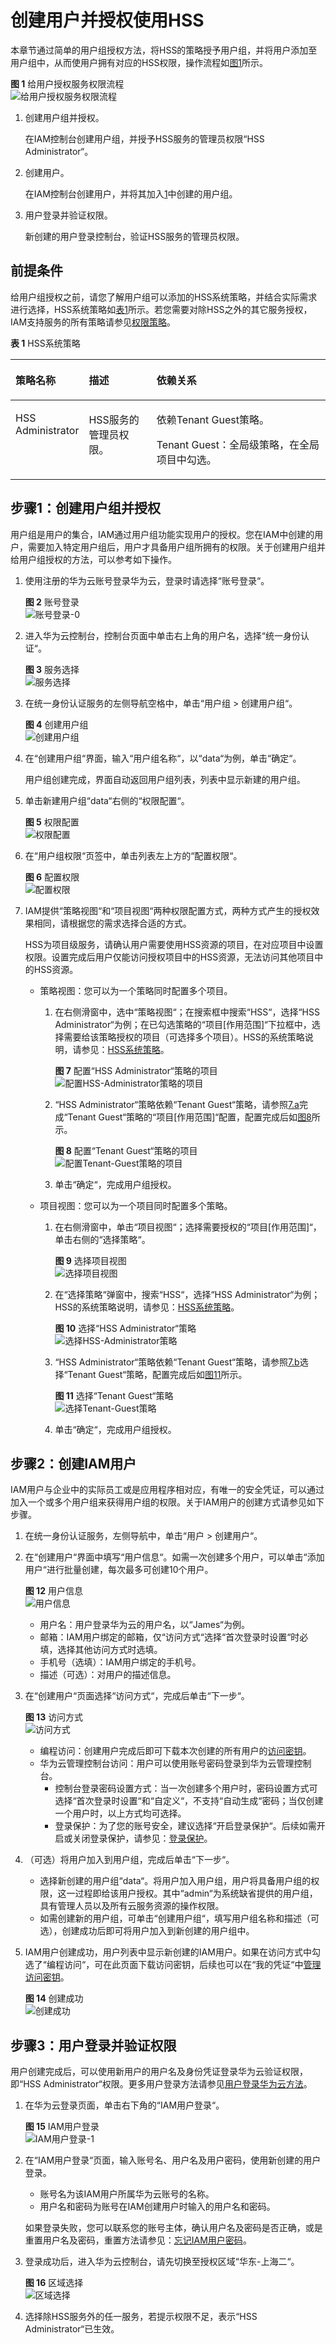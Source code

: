 # 创建用户并授权使用HSS<a name="hss_01_0133"></a>

本章节通过简单的用户组授权方法，将HSS的策略授予用户组，并将用户添加至用户组中，从而使用户拥有对应的HSS权限，操作流程如[图1](#fig392404973213)所示。

**图 1**  给用户授权服务权限流程<a name="fig392404973213"></a>  
![](figures/给用户授权服务权限流程.png "给用户授权服务权限流程")

1.  <a name="li8135822590"></a>创建用户组并授权。

    在IAM控制台创建用户组，并授予HSS服务的管理员权限“HSS Administrator“。

2.  创建用户。

    在IAM控制台创建用户，并将其加入[1](#li8135822590)中创建的用户组。

3.  用户登录并验证权限。

    新创建的用户登录控制台，验证HSS服务的管理员权限。


## 前提条件<a name="section5211203911259"></a>

给用户组授权之前，请您了解用户组可以添加的HSS系统策略，并结合实际需求进行选择，HSS系统策略如[表1](#table189514141515)所示。若您需要对除HSS之外的其它服务授权，IAM支持服务的所有策略请参见[权限策略](https://support.huaweicloud.com/usermanual-permissions/zh-cn_topic_0063498930.html)。

**表 1**  HSS系统策略

<a name="table189514141515"></a>
<table><thead align="left"><tr id="zh-cn_topic_0187145412_row1346222921318"><th class="cellrowborder" valign="top" width="17.36826317368263%" id="mcps1.2.4.1.1"><p id="zh-cn_topic_0187145412_p246217292138"><a name="zh-cn_topic_0187145412_p246217292138"></a><a name="zh-cn_topic_0187145412_p246217292138"></a>策略名称</p>
</th>
<th class="cellrowborder" valign="top" width="22.847715228477153%" id="mcps1.2.4.1.2"><p id="zh-cn_topic_0187145412_p146292918139"><a name="zh-cn_topic_0187145412_p146292918139"></a><a name="zh-cn_topic_0187145412_p146292918139"></a>描述</p>
</th>
<th class="cellrowborder" valign="top" width="59.78402159784022%" id="mcps1.2.4.1.3"><p id="zh-cn_topic_0187145412_p446218291138"><a name="zh-cn_topic_0187145412_p446218291138"></a><a name="zh-cn_topic_0187145412_p446218291138"></a>依赖关系</p>
</th>
</tr>
</thead>
<tbody><tr id="zh-cn_topic_0187145412_row1462142915137"><td class="cellrowborder" valign="top" width="17.36826317368263%" headers="mcps1.2.4.1.1 "><p id="zh-cn_topic_0187145412_p25241140125910"><a name="zh-cn_topic_0187145412_p25241140125910"></a><a name="zh-cn_topic_0187145412_p25241140125910"></a>HSS Administrator</p>
</td>
<td class="cellrowborder" valign="top" width="22.847715228477153%" headers="mcps1.2.4.1.2 "><p id="zh-cn_topic_0187145412_p0462172991319"><a name="zh-cn_topic_0187145412_p0462172991319"></a><a name="zh-cn_topic_0187145412_p0462172991319"></a>HSS服务的管理员权限。</p>
</td>
<td class="cellrowborder" valign="top" width="59.78402159784022%" headers="mcps1.2.4.1.3 "><p id="zh-cn_topic_0187145412_p143741592512"><a name="zh-cn_topic_0187145412_p143741592512"></a><a name="zh-cn_topic_0187145412_p143741592512"></a>依赖Tenant Guest策略。</p>
<p id="zh-cn_topic_0187145412_p162661927105016"><a name="zh-cn_topic_0187145412_p162661927105016"></a><a name="zh-cn_topic_0187145412_p162661927105016"></a>Tenant Guest：全局级策略，在全局项目中勾选。</p>
</td>
</tr>
</tbody>
</table>

## 步骤1：创建用户组并授权<a name="section3220739152517"></a>

用户组是用户的集合，IAM通过用户组功能实现用户的授权。您在IAM中创建的用户，需要加入特定用户组后，用户才具备用户组所拥有的权限。关于创建用户组并给用户组授权的方法，可以参考如下操作。

1.  使用注册的华为云账号登录华为云，登录时请选择“账号登录“。

    **图 2**  账号登录<a name="zh-cn_topic_0169425415_zh-cn_topic_0154973652_fig184406496424"></a>  
    ![](figures/账号登录-0.png "账号登录-0")

2.  进入华为云控制台，控制台页面中单击右上角的用户名，选择“统一身份认证“。

    **图 3**  服务选择<a name="zh-cn_topic_0169425415_fig192441010165114"></a>  
    ![](figures/服务选择.png "服务选择")

3.  在统一身份认证服务的左侧导航空格中，单击“用户组  \>  创建用户组“。

    **图 4**  创建用户组<a name="zh-cn_topic_0169425415_fig135481549125111"></a>  
    ![](figures/创建用户组.png "创建用户组")

4.  在“创建用户组“界面，输入“用户组名称“，以“data“为例，单击“确定“。

    用户组创建完成，界面自动返回用户组列表，列表中显示新建的用户组。

5.  单击新建用户组“data“右侧的“权限配置“。

    **图 5**  权限配置<a name="zh-cn_topic_0169425415_fig918317195211"></a>  
    ![](figures/权限配置.png "权限配置")

6.  在“用户组权限“页签中，单击列表左上方的“配置权限“。

    **图 6**  配置权限<a name="zh-cn_topic_0169425415_fig124391145132312"></a>  
    ![](figures/配置权限.png "配置权限")

7.  IAM提供“策略视图“和“项目视图“两种权限配置方式，两种方式产生的授权效果相同，请根据您的需求选择合适的方式。

    HSS为项目级服务，请确认用户需要使用HSS资源的项目，在对应项目中设置权限。设置完成后用户仅能访问授权项目中的HSS资源，无法访问其他项目中的HSS资源。

    -   策略视图：您可以为一个策略同时配置多个项目。
        1.  <a name="li314395013309"></a>在右侧滑窗中，选中“策略视图“；在搜索框中搜索“HSS“，选择“HSS Administrator“为例；在已勾选策略的“项目\[作用范围\]“下拉框中，选择需要给该策略授权的项目（可选择多个项目）。HSS的系统策略说明，请参见：[HSS系统策略](https://support.huaweicloud.com/productdesc-hss/hss_01_0130.html#section0)。

            **图 7**  配置“HSS Administrator“策略的项目<a name="fig1137115416494"></a>  
            ![](figures/配置HSS-Administrator策略的项目.png "配置HSS-Administrator策略的项目")

        2.  “HSS Administrator“策略依赖“Tenant Guest“策略，请参照[7.a](#li314395013309)完成“Tenant Guest“策略的“项目\[作用范围\]“配置，配置完成后如[图8](#fig2424641045)所示。

            **图 8**  配置“Tenant Guest“策略的项目<a name="fig2424641045"></a>  
            ![](figures/配置Tenant-Guest策略的项目.png "配置Tenant-Guest策略的项目")

        3.  单击“确定“，完成用户组授权。

    -   项目视图：您可以为一个项目同时配置多个策略。
        1.  在右侧滑窗中，单击“项目视图“；选择需要授权的“项目\[作用范围\]“，单击右侧的“选择策略“。

            **图 9**  选择项目视图<a name="zh-cn_topic_0169425415_fig174066518293"></a>  
            ![](figures/选择项目视图.png "选择项目视图")

        2.  <a name="li107141121418"></a>在“选择策略“弹窗中，搜索“HSS“，选择“HSS Administrator“为例；HSS的系统策略说明，请参见：[HSS系统策略](https://support.huaweicloud.com/productdesc-hss/hss_01_0130.html#section0)。

            **图 10**  选择“HSS Administrator“策略<a name="fig55971385018"></a>  
            ![](figures/选择HSS-Administrator策略.png "选择HSS-Administrator策略")

        3.  “HSS Administrator“策略依赖“Tenant Guest“策略，请参照[7.b](#li107141121418)选择“Tenant Guest“策略，配置完成后如[图11](#fig7322548765)所示。

            **图 11**  选择“Tenant Guest“策略<a name="fig7322548765"></a>  
            ![](figures/选择Tenant-Guest策略.png "选择Tenant-Guest策略")

        4.  单击“确定“，完成用户组授权。



## 步骤2：创建IAM用户<a name="section1222415393250"></a>

IAM用户与企业中的实际员工或是应用程序相对应，有唯一的安全凭证，可以通过加入一个或多个用户组来获得用户组的权限。关于IAM用户的创建方式请参见如下步骤。

1.  在统一身份认证服务，左侧导航中，单击“用户  \>  创建用户“。
2.  在“创建用户“界面中填写“用户信息“。如需一次创建多个用户，可以单击“添加用户“进行批量创建，每次最多可创建10个用户。

    **图 12**  用户信息<a name="zh-cn_topic_0169425415_fig233618408535"></a>  
    ![](figures/用户信息.png "用户信息")

    -   用户名：用户登录华为云的用户名，以“James“为例。
    -   邮箱：IAM用户绑定的邮箱，仅“访问方式“选择“首次登录时设置“时必填，选择其他访问方式时选填。
    -   手机号（选填）：IAM用户绑定的手机号。
    -   描述（可选）：对用户的描述信息。

3.  在“创建用户“页面选择“访问方式“，完成后单击“下一步“。

    **图 13**  访问方式<a name="zh-cn_topic_0169425415_fig558915354115"></a>  
    ![](figures/访问方式.png "访问方式")

    -   编程访问：创建用户完成后即可下载本次创建的所有用户的[访问密钥](https://support.huaweicloud.com/usermanual-ca/zh-cn_topic_0046606340.html)。
    -   华为云管理控制台访问：用户可以使用账号密码登录到华为云管理控制台。
        -   控制台登录密码设置方式：当一次创建多个用户时，密码设置方式可选择“首次登录时设置“和“自定义“，不支持“自动生成“密码；当仅创建一个用户时，以上方式均可选择。
        -   登录保护：为了您的账号安全，建议选择“开启登录保护“。后续如需开启或关闭登录保护，请参见：[登录保护](https://support.huaweicloud.com/usermanual-iam/zh-cn_topic_0079477316.html)。

4.  （可选）将用户加入到用户组，完成后单击“下一步“。
    -   选择新创建的用户组“data“。将用户加入用户组，用户将具备用户组的权限，这一过程即给该用户授权。其中“admin“为系统缺省提供的用户组，具有管理人员以及所有云服务资源的操作权限。
    -   如需创建新的用户组，可单击“创建用户组“，填写用户组名称和描述（可选），创建成功后即可将用户加入到新创建的用户组中。

5.  IAM用户创建成功，用户列表中显示新创建的IAM用户。如果在访问方式中勾选了“编程访问“，可在此页面下载访问密钥，后续也可以在“我的凭证“中[管理访问密钥](https://support.huaweicloud.com/usermanual-ca/zh-cn_topic_0046606340.html)。

    **图 14**  创建成功<a name="zh-cn_topic_0169425415_fig12238144920189"></a>  
    ![](figures/创建成功.png "创建成功")


## 步骤3：用户登录并验证权限<a name="section12483530738"></a>

用户创建完成后，可以使用新用户的用户名及身份凭证登录华为云验证权限，即“HSS Administrator“权限。更多用户登录方法请参见[用户登录华为云方法](https://support.huaweicloud.com/qs-iam/iam_01_0031.html#section2)。

1.  在华为云登录页面，单击右下角的“IAM用户登录“。

    **图 15**  IAM用户登录<a name="zh-cn_topic_0169425415_fig8273258155316"></a>  
    ![](figures/IAM用户登录-1.png "IAM用户登录-1")

2.  在“IAM用户登录“页面，输入账号名、用户名及用户密码，使用新创建的用户登录。

    -   账号名为该IAM用户所属华为云账号的名称。
    -   用户名和密码为账号在IAM创建用户时输入的用户名和密码。

    如果登录失败，您可以联系您的账号主体，确认用户名及密码是否正确，或是重置用户名及密码，重置方法请参见：[忘记IAM用户密码](https://support.huaweicloud.com/iam_faq/iam_01_0314.html#section1)。

3.  登录成功后，进入华为云控制台，请先切换至授权区域“华东-上海二“。

    **图 16**  区域选择<a name="zh-cn_topic_0169425415_fig1888720620543"></a>  
    ![](figures/区域选择.png "区域选择")

4.  选择除HSS服务外的任一服务，若提示权限不足，表示“HSS Administrator“已生效。

